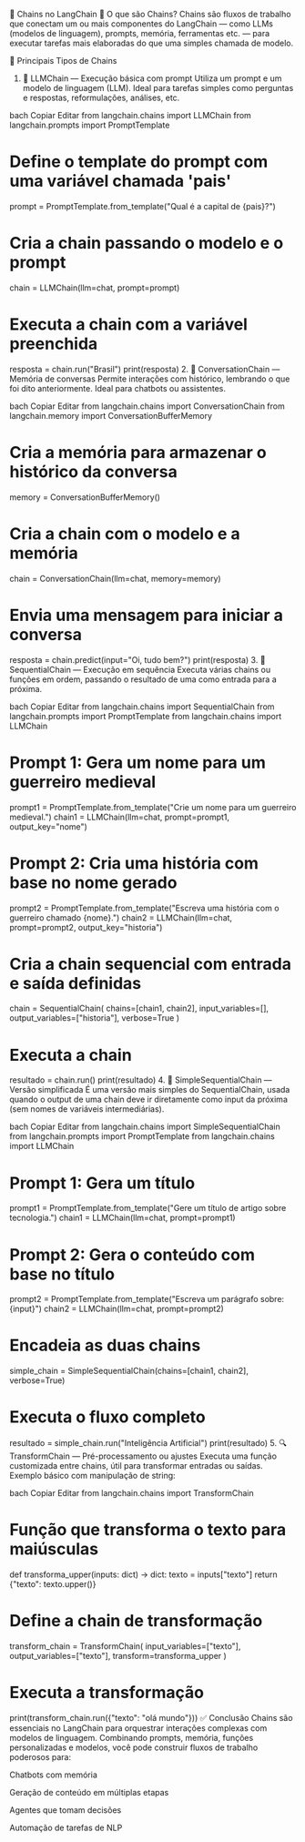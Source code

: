 🚀 Chains no LangChain
📌 O que são Chains?
Chains são fluxos de trabalho que conectam um ou mais componentes do LangChain — como LLMs (modelos de linguagem), prompts, memória, ferramentas etc. — para executar tarefas mais elaboradas do que uma simples chamada de modelo.

🧱 Principais Tipos de Chains
1. 🔗 LLMChain — Execução básica com prompt
Utiliza um prompt e um modelo de linguagem (LLM). Ideal para tarefas simples como perguntas e respostas, reformulações, análises, etc.

bach
Copiar
Editar
from langchain.chains import LLMChain
from langchain.prompts import PromptTemplate

# Define o template do prompt com uma variável chamada 'pais'
prompt = PromptTemplate.from_template("Qual é a capital de {pais}?")

# Cria a chain passando o modelo e o prompt
chain = LLMChain(llm=chat, prompt=prompt)

# Executa a chain com a variável preenchida
resposta = chain.run("Brasil")
print(resposta)
2. 🧠 ConversationChain — Memória de conversas
Permite interações com histórico, lembrando o que foi dito anteriormente. Ideal para chatbots ou assistentes.

bach
Copiar
Editar
from langchain.chains import ConversationChain
from langchain.memory import ConversationBufferMemory

# Cria a memória para armazenar o histórico da conversa
memory = ConversationBufferMemory()

# Cria a chain com o modelo e a memória
chain = ConversationChain(llm=chat, memory=memory)

# Envia uma mensagem para iniciar a conversa
resposta = chain.predict(input="Oi, tudo bem?")
print(resposta)
3. 🧩 SequentialChain — Execução em sequência
Executa várias chains ou funções em ordem, passando o resultado de uma como entrada para a próxima.

bach
Copiar
Editar
from langchain.chains import SequentialChain
from langchain.prompts import PromptTemplate
from langchain.chains import LLMChain

# Prompt 1: Gera um nome para um guerreiro medieval
prompt1 = PromptTemplate.from_template("Crie um nome para um guerreiro medieval.")
chain1 = LLMChain(llm=chat, prompt=prompt1, output_key="nome")

# Prompt 2: Cria uma história com base no nome gerado
prompt2 = PromptTemplate.from_template("Escreva uma história com o guerreiro chamado {nome}.")
chain2 = LLMChain(llm=chat, prompt=prompt2, output_key="historia")

# Cria a chain sequencial com entrada e saída definidas
chain = SequentialChain(
    chains=[chain1, chain2],
    input_variables=[],
    output_variables=["historia"],
    verbose=True
)

# Executa a chain
resultado = chain.run()
print(resultado)
4. 🔄 SimpleSequentialChain — Versão simplificada
É uma versão mais simples do SequentialChain, usada quando o output de uma chain deve ir diretamente como input da próxima (sem nomes de variáveis intermediárias).

bach
Copiar
Editar
from langchain.chains import SimpleSequentialChain
from langchain.prompts import PromptTemplate
from langchain.chains import LLMChain

# Prompt 1: Gera um título
prompt1 = PromptTemplate.from_template("Gere um título de artigo sobre tecnologia.")
chain1 = LLMChain(llm=chat, prompt=prompt1)

# Prompt 2: Gera o conteúdo com base no título
prompt2 = PromptTemplate.from_template("Escreva um parágrafo sobre: {input}")
chain2 = LLMChain(llm=chat, prompt=prompt2)

# Encadeia as duas chains
simple_chain = SimpleSequentialChain(chains=[chain1, chain2], verbose=True)

# Executa o fluxo completo
resultado = simple_chain.run("Inteligência Artificial")
print(resultado)
5. 🔍 TransformChain — Pré-processamento ou ajustes
Executa uma função customizada entre chains, útil para transformar entradas ou saídas. Exemplo básico com manipulação de string:

bach
Copiar
Editar
from langchain.chains import TransformChain

# Função que transforma o texto para maiúsculas
def transforma_upper(inputs: dict) -> dict:
    texto = inputs["texto"]
    return {"texto": texto.upper()}

# Define a chain de transformação
transform_chain = TransformChain(
    input_variables=["texto"],
    output_variables=["texto"],
    transform=transforma_upper
)

# Executa a transformação
print(transform_chain.run({"texto": "olá mundo"}))
✅ Conclusão
Chains são essenciais no LangChain para orquestrar interações complexas com modelos de linguagem. Combinando prompts, memória, funções personalizadas e modelos, você pode construir fluxos de trabalho poderosos para:

Chatbots com memória

Geração de conteúdo em múltiplas etapas

Agentes que tomam decisões

Automação de tarefas de NLP
